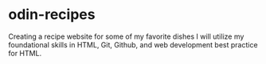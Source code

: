 # odin-recipes
Creating a recipe website for some of my favorite dishes
I will utilize my foundational skills in HTML, Git, Github, and web development best practice for HTML.